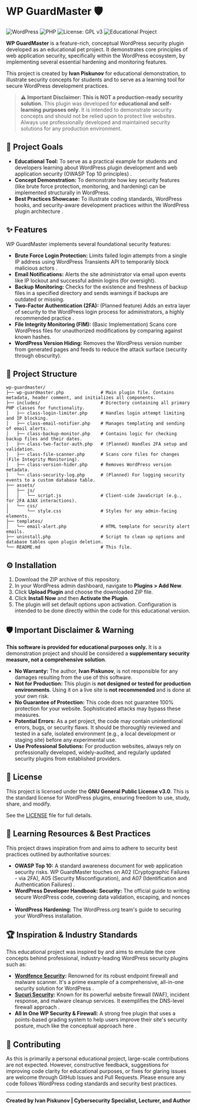 # WP GuardMaster 🛡️

![WordPress](https://img.shields.io/badge/WordPress-%23FFF?logo=wordpress&logoColor=117AC9)
![PHP](https://img.shields.io/badge/PHP-%23FFF?logo=php&logoColor=777BB4)
![License: GPL v3](https://img.shields.io/badge/License-GPLv3-blue.svg)
![Educational Project](https://img.shields.io/badge/Project%20Type-Educational-lightgrey)

**WP GuardMaster** is a feature-rich, conceptual WordPress security plugin developed as an educational pet project. It demonstrates core principles of web application security, specifically within the WordPress ecosystem, by implementing several essential hardening and monitoring features.

This project is created by **Ivan Piskunov** for educational demonstration, to illustrate security concepts for students and to serve as a learning tool for secure WordPress development practices.

> **⚠️ Important Disclaimer: This is NOT a production-ready security solution.**
> This plugin was developed for **educational and self-learning purposes only**. It is intended to demonstrate security concepts and should not be relied upon to protect live websites. Always use professionally developed and maintained security solutions for any production environment.

## 🚀 Project Goals

*   **Educational Tool:** To serve as a practical example for students and developers learning about WordPress plugin development and web application security (OWASP Top 10 principles) .
*   **Concept Demonstration:** To demonstrate how key security features (like brute force protection, monitoring, and hardening) can be implemented structurally in WordPress.
*   **Best Practices Showcase:** To illustrate coding standards, WordPress hooks, and security-aware development practices within the WordPress plugin architecture .

## ✨ Features

WP GuardMaster implements several foundational security features:

*   **Brute Force Login Protection:** Limits failed login attempts from a single IP address using WordPress Transients API to temporarily block malicious actors .
*   **Email Notifications:** Alerts the site administrator via email upon events like IP lockout and successful admin logins (for oversight).
*   **Backup Monitoring:** Checks for the existence and freshness of backup files in a specified directory and sends warnings if backups are outdated or missing.
*   **Two-Factor Authentication (2FA):** (Planned feature) Adds an extra layer of security to the WordPress login process for administrators, a highly recommended practice .
*   **File Integrity Monitoring (FIM):** (Basic Implementation) Scans core WordPress files for unauthorized modifications by comparing against known hashes.
*   **WordPress Version Hiding:** Removes the WordPress version number from generated pages and feeds to reduce the attack surface (security through obscurity).

## 📁 Project Structure

```
wp-guardmaster/
├── wp-guardmaster.php              # Main plugin file. Contains metadata, header comment, and initializes all components.
├── includes/                       # Directory containing all primary PHP classes for functionality.
│   ├── class-login-limiter.php     # Handles login attempt limiting and IP blocking.
│   ├── class-email-notifier.php    # Manages templating and sending of email alerts.
│   ├── class-backup-monitor.php    # Contains logic for checking backup files and their dates.
│   ├── class-two-factor-auth.php   # (Planned) Handles 2FA setup and validation.
│   ├── class-file-scanner.php      # Scans core files for changes (File Integrity Monitoring).
│   ├── class-version-hider.php     # Removes WordPress version metadata.
│   └── class-security-log.php      # (Planned) For logging security events to a custom database table.
├── assets/
│   ├── js/
│   │   └── script.js               # Client-side JavaScript (e.g., for 2FA AJAX interactions).
│   └── css/
│       └── style.css               # Styles for any admin-facing elements.
├── templates/
│   └── email-alert.php             # HTML template for security alert emails.
├── uninstall.php                   # Script to clean up options and database tables upon plugin deletion.
└── README.md                       # This file.
```

## ⚙️ Installation

1.  Download the ZIP archive of this repository.
2.  In your WordPress admin dashboard, navigate to **Plugins > Add New**.
3.  Click **Upload Plugin** and choose the downloaded ZIP file.
4.  Click **Install Now** and then **Activate the Plugin**.
5.  The plugin will set default options upon activation. Configuration is intended to be done directly within the code for this educational version.

## 🛡️ Important Disclaimer & Warning

**This software is provided for educational purposes only.** It is a demonstration project and should be considered a **supplementary security measure, not a comprehensive solution**.

*   **No Warranty:** The author, **Ivan Piskunov**, is not responsible for any damages resulting from the use of this software.
*   **Not for Production:** This plugin is **not designed or tested for production environments**. Using it on a live site is **not recommended** and is done at your own risk.
*   **No Guarantee of Protection:** This code does not guarantee 100% protection for your website. Sophisticated attacks may bypass these measures.
*   **Potential Errors:** As a pet project, the code may contain unintentional errors, bugs, or security flaws. It should be thoroughly reviewed and tested in a safe, isolated environment (e.g., a local development or staging site) before any experimental use.
*   **Use Professional Solutions:** For production websites, always rely on professionally developed, widely-audited, and regularly updated security plugins from established providers.

## 📜 License

This project is licensed under the **GNU General Public License v3.0**. This is the standard license for WordPress plugins, ensuring freedom to use, study, share, and modify.

See the [LICENSE](LICENSE) file for full details.

## 🔬 Learning Resources & Best Practices

This project draws inspiration from and aims to adhere to security best practices outlined by authoritative sources:

*   **OWASP Top 10:** A standard awareness document for web application security risks. WP GuardMaster touches on A02 (Cryptographic Failures - via 2FA), A05 (Security Misconfiguration), and A07 (Identification and Authentication Failures) .
*   **WordPress Developer Handbook: Security:** The official guide to writing secure WordPress code, covering data validation, escaping, and nonces .
*   **WordPress Hardening:** The WordPress.org team's guide to securing your WordPress installation.

## 🏆 Inspiration & Industry Standards

This educational project was inspired by and aims to emulate the core concepts behind professional, industry-leading WordPress security plugins such as:

*   **[Wordfence Security](https://www.wordfence.com/):** Renowned for its robust endpoint firewall and malware scanner. It's a prime example of a comprehensive, all-in-one security solution for WordPress .
*   **[Sucuri Security](https://sucuri.net/):** Known for its powerful website firewall (WAF), incident response, and malware cleanup services. It exemplifies the DNS-level firewall approach .
*   **All In One WP Security & Firewall:** A strong free plugin that uses a points-based grading system to help users improve their site's security posture, much like the conceptual approach here .

## 🤝 Contributing

As this is primarily a personal educational project, large-scale contributions are not expected. However, constructive feedback, suggestions for improving code clarity for educational purposes, or fixes for glaring issues are welcome through GitHub Issues and Pull Requests. Please ensure any code follows WordPress coding standards and security best practices.

---

**Created by Ivan Piskunov | Cybersecurity Specialist, Lecturer, and Author**
